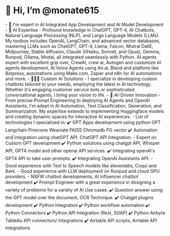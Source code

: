 <h1>👋 Hi, I’m @monate615</h1>
- 💪 I'm expert in AI Integrated App Development and AI Model Development
- 💎 AI Expertise - Profound knowledge in ChatGPT, GPT-4, AI Chatbots, Natural Language Processing (NLP), and Large Language Models (LLMs). My toolbox includes OpenAI, LangChain, and advanced vector databases, mastering LLMs such as ChatGPT, GPT-4, Llama, Falcon, Mistral DallE, Midjourney, Stable diffusion, Claude 3(Haiku, Sonnet, and Opus), Gemma, Runpod, Ollama, Modal, all integrated seamlessly with Python. AI agents expert with excellent grip over, CrewAI, crew ai, Autogen and customize AI agents development, AI Voice Agents using Air.ai, Bland and platform like Botpress, automations using Make.com, Zapier and n8n for AI automations and more.
- 👨🏼‍💻 Custom AI Solutions - I specialize in developing custom chatbots tailored to your needs, employing the latest in AI technology. Whether it's engaging customer service bots or sophisticated conversational agents, I bring your vision to life.
- 🦾 AI-Driven Innovation - From precise Prompt Engineering to deploying AI Agents and OpenAI Assistants, I'm adept in AI Automation, Text Classification, Generation, and Summarization. My expertise extends to implementing Huggingface models and creating dynamic spaces for interactive AI experiences.
- List of technologies I specialized in:
✔️ GPT Apps development using python GPT Langchain Pinecone Weaviate FAISS Chromadb PG vector
✔️ Automation and integration using chatGPT API. ChatGPT API Integration.
- Expert on Custom GPT development
✔️ Python solutions using chatgpt API, Whisper API, GPT4 model and other openai API services.
✔️ Integrating openAI's GPT4 API to take user prompts.
✔️ Integrating OpenAI Assistants API.
- Good experience with Text to Speech models like elevenlabs, Coqui and Bark.
- Good experience with LLM deployment on Runpod and cloud GPU providers.
- NSFW chatbot developments, AI influencer chatbot development
✔️ Prompt Engineer with a great experience in designing a variety of problems for a variety of AI Use cases.
✔️ Question answer using the GPT model over the document, OCR Technique.
✔️ Chatgpt plugins development
✔️ Python Integration
✔️ Python workflow automation
✔️ Python Connectors
✔️ Python API Integration (Rest, SOAP)
✔️ Python Airbyte TableAu API connectors/ Integrations
✔️ Airtable API scripts, Airtable API integrations
